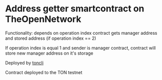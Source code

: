 # Address getter smartcontract on TheOpenNetwork

Functionality: depends on operation index contract gets manager address and stored address (if operation index == 2)

If operation index is equal 1 and sender is manager contract, contract will store new manager address on it's storage

Deployed by [toncli](https://github.com/disintar/toncli)

Contract deployed to the TON testnet